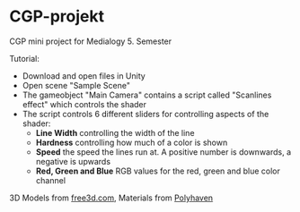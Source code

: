 # CGP-projekt
CGP mini project for Medialogy 5. Semester

Tutorial:
* Download and open files in Unity
* Open scene "Sample Scene"
* The gameobject "Main Camera" contains a script called "Scanlines effect" which controls the shader
* The script controls 6 different sliders for controlling aspects of the shader:
  - **Line Width** controlling the width of the line
  - **Hardness** controlling how much of a color is shown
  - **Speed** the speed the lines run at. A positive number is downwards, a negative is upwards
  - **Red, Green and Blue** RGB values for the red, green and blue color channel
  
3D Models from [free3d.com](https://free3d.com/), Materials from [Polyhaven](https://polyhaven.com/)
